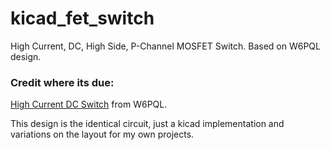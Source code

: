 # kicad_fet_switch
High Current, DC, High Side, P-Channel MOSFET Switch.  Based on W6PQL design.

### Credit where its due:
[High Current DC Switch](https://www.w6pql.com/high_current_solid-state_dc_switch.htm) from W6PQL.

This design is the identical circuit, just a kicad implementation and variations on the layout for my own projects.
